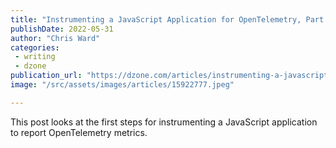 ```yaml
---
title: "Instrumenting a JavaScript Application for OpenTelemetry, Part 1- Setup"
publishDate: 2022-05-31
author: "Chris Ward"
categories:
 - writing
 - dzone
publication_url: "https://dzone.com/articles/instrumenting-a-javascript-application-for-opentel"
image: "/src/assets/images/articles/15922777.jpeg"

---
```

This post looks at the first steps for instrumenting a JavaScript application to report OpenTelemetry metrics.